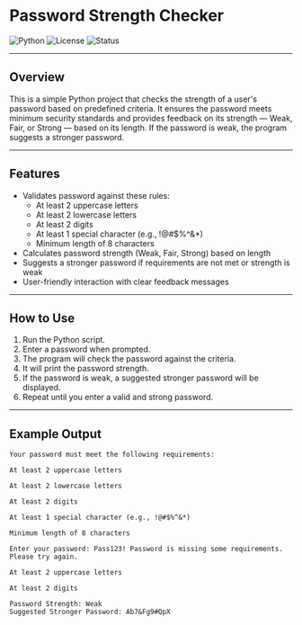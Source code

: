 # Password Strength Checker

![Python](https://img.shields.io/badge/Python-3.8%2B-blue)
![License](https://img.shields.io/badge/License-MIT-blue)
![Status](https://img.shields.io/badge/Status-Completed-green)

---

## Overview

This is a simple Python project that checks the strength of a user's password based on predefined criteria. It ensures the password meets minimum security standards and provides feedback on its strength — Weak, Fair, or Strong — based on its length. If the password is weak, the program suggests a stronger password.

---

## Features

- Validates password against these rules:
  - At least 2 uppercase letters
  - At least 2 lowercase letters
  - At least 2 digits
  - At least 1 special character (e.g., !@#$%^&*)
  - Minimum length of 8 characters
- Calculates password strength (Weak, Fair, Strong) based on length
- Suggests a stronger password if requirements are not met or strength is weak
- User-friendly interaction with clear feedback messages

---

## How to Use

1. Run the Python script.
2. Enter a password when prompted.
3. The program will check the password against the criteria.
4. It will print the password strength.
5. If the password is weak, a suggested stronger password will be displayed.
6. Repeat until you enter a valid and strong password.

---

## Example Output

```plaintext
Your password must meet the following requirements:

At least 2 uppercase letters

At least 2 lowercase letters

At least 2 digits

At least 1 special character (e.g., !@#$%^&*)

Minimum length of 8 characters

Enter your password: Pass123! Password is missing some requirements. Please try again.

At least 2 uppercase letters

At least 2 digits

Password Strength: Weak 
Suggested Stronger Password: Ab7&Fg9#QpX
